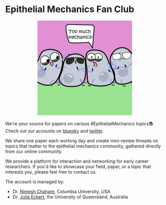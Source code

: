 # Epithelial Mechanics Fan Club

<div style="text-align: center;">
    <img src="epimechfc.jpg" alt="Description" height="300">
</div>

We're your source for papers on various #EpithelialMechanics topics📚
Check out our accounts on [bluesky](https://bsky.app/profile/epimechfc.bsky.social) and [twitter](https://x.com/EpiMechFC).

We share one paper each working day and create mini-review threads on topics that matter to the epithelial mechanics community, gathered directly from our online community.

We provide a platform for interaction and networking for early career researchers. If you'd like to showcase your field, paper, or a topic that interests you, please feel free to contact us.

The account is managed by:
- Dr. [Nimesh Chahare](https://bsky.app/profile/onenimesa.bsky.social), Columbia University, USA
- Dr. [Julia Eckert](https://bsky.app/profile/juliaeckert.bsky.social), the University of Queensland, Australia
